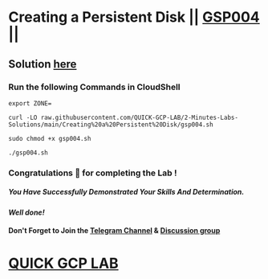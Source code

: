 # Creating a Persistent Disk || [GSP004](https://www.cloudskillsboost.google/focuses/1753?parent=catalog) ||

## Solution [here](https://youtu.be/oUnQLeuEDs8)

### Run the following Commands in CloudShell

```
export ZONE=
```
```
curl -LO raw.githubusercontent.com/QUICK-GCP-LAB/2-Minutes-Labs-Solutions/main/Creating%20a%20Persistent%20Disk/gsp004.sh

sudo chmod +x gsp004.sh

./gsp004.sh
```

### Congratulations 🎉 for completing the Lab !

##### *You Have Successfully Demonstrated Your Skills And Determination.*

#### *Well done!*

#### Don't Forget to Join the [Telegram Channel](https://t.me/quickgcplab) & [Discussion group](https://t.me/quickgcplabchats)

# [QUICK GCP LAB](https://www.youtube.com/@quickgcplab)
